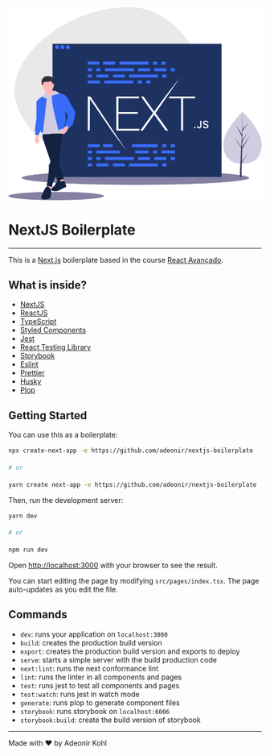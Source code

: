 <p align="center">
  <img src=".github/assets/hero-illustration.svg" atl="A developer walking and a screen with the text NextJS" />
</p>

# NextJS Boilerplate

---

This is a [Next.js](https://nextjs.org/) boilerplate based in the course [React Avançado](https://reactavancado.com.br).

## What is inside?

- [NextJS](https://nextjs.org/)
- [ReactJS](https://reactjs.org/)
- [TypeScript](https://www.typescriptlang.org/)
- [Styled Components](https://styled-components.com/)
- [Jest](https://jestjs.io/)
- [React Testing Library](https://testing-library.com/docs/react-testing-library/intro)
- [Storybook](https://storybook.js.org/)
- [Eslint](https://eslint.org/)
- [Prettier](https://prettier.io/)
- [Husky](https://github.com/typicode/husky)
- [Plop](https://plopjs.com/)

## Getting Started

You can use this as a boilerplate:

```bash
npx create-next-app -e https://github.com/adeonir/nextjs-boilerplate

# or

yarn create next-app -e https://github.com/adeonir/nextjs-boilerplate
```

Then, run the development server:

```bash
yarn dev

# or

npm run dev
```

Open [http://localhost:3000](http://localhost:3000) with your browser to see the result.

You can start editing the page by modifying `src/pages/index.tsx`. The page auto-updates as you edit the file.

## Commands

- `dev`: runs your application on `localhost:3000`
- `build`: creates the production build version
- `export`: creates the production build version and exports to deploy
- `serve`: starts a simple server with the build production code
- `next:lint`: runs the next conformance lint
- `lint`: runs the linter in all components and pages
- `test`: runs jest to test all components and pages
- `test:watch`: runs jest in watch mode
- `generate`: runs plop to generate component files
- `storybook`: runs storybook on `localhost:6006`
- `storybook:build`: create the build version of storybook

---

Made with ♥️ by Adeonir Kohl
